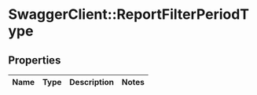 # SwaggerClient::ReportFilterPeriodType

## Properties
Name | Type | Description | Notes
------------ | ------------- | ------------- | -------------


